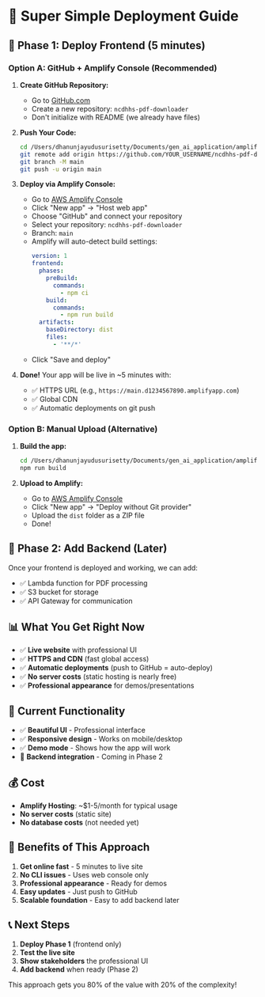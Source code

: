 # 🚀 Super Simple Deployment Guide

## 🎯 **Phase 1: Deploy Frontend (5 minutes)**

### **Option A: GitHub + Amplify Console (Recommended)**

1. **Create GitHub Repository:**
   - Go to [GitHub.com](https://github.com)
   - Create a new repository: `ncdhhs-pdf-downloader`
   - Don't initialize with README (we already have files)

2. **Push Your Code:**
   ```bash
   cd /Users/dhanunjayudusurisetty/Documents/gen_ai_application/amplify-simplified
   git remote add origin https://github.com/YOUR_USERNAME/ncdhhs-pdf-downloader.git
   git branch -M main
   git push -u origin main
   ```

3. **Deploy via Amplify Console:**
   - Go to [AWS Amplify Console](https://console.aws.amazon.com/amplify/)
   - Click "New app" → "Host web app"
   - Choose "GitHub" and connect your repository
   - Select your repository: `ncdhhs-pdf-downloader`
   - Branch: `main`
   - Amplify will auto-detect build settings:
     ```yaml
     version: 1
     frontend:
       phases:
         preBuild:
           commands:
             - npm ci
         build:
           commands:
             - npm run build
       artifacts:
         baseDirectory: dist
         files:
           - '**/*'
     ```
   - Click "Save and deploy"

4. **Done!** Your app will be live in ~5 minutes with:
   - ✅ HTTPS URL (e.g., `https://main.d1234567890.amplifyapp.com`)
   - ✅ Global CDN
   - ✅ Automatic deployments on git push

### **Option B: Manual Upload (Alternative)**

1. **Build the app:**
   ```bash
   cd /Users/dhanunjayudusurisetty/Documents/gen_ai_application/amplify-simplified
   npm run build
   ```

2. **Upload to Amplify:**
   - Go to [AWS Amplify Console](https://console.aws.amazon.com/amplify/)
   - Click "New app" → "Deploy without Git provider"
   - Upload the `dist` folder as a ZIP file
   - Done!

## 🎯 **Phase 2: Add Backend (Later)**

Once your frontend is deployed and working, we can add:
- ✅ Lambda function for PDF processing
- ✅ S3 bucket for storage
- ✅ API Gateway for communication

## 📊 **What You Get Right Now**

- ✅ **Live website** with professional UI
- ✅ **HTTPS and CDN** (fast global access)
- ✅ **Automatic deployments** (push to GitHub = auto-deploy)
- ✅ **No server costs** (static hosting is nearly free)
- ✅ **Professional appearance** for demos/presentations

## 🔧 **Current Functionality**

- ✅ **Beautiful UI** - Professional interface
- ✅ **Responsive design** - Works on mobile/desktop
- ✅ **Demo mode** - Shows how the app will work
- 🚧 **Backend integration** - Coming in Phase 2

## 💰 **Cost**

- **Amplify Hosting**: ~$1-5/month for typical usage
- **No server costs** (static site)
- **No database costs** (not needed yet)

## 🎉 **Benefits of This Approach**

1. **Get online fast** - 5 minutes to live site
2. **No CLI issues** - Uses web console only
3. **Professional appearance** - Ready for demos
4. **Easy updates** - Just push to GitHub
5. **Scalable foundation** - Easy to add backend later

## 📞 **Next Steps**

1. **Deploy Phase 1** (frontend only)
2. **Test the live site**
3. **Show stakeholders** the professional UI
4. **Add backend** when ready (Phase 2)

This approach gets you 80% of the value with 20% of the complexity!
